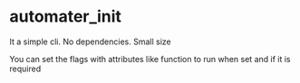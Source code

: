 # automater_init
It a simple cli. No dependencies. Small size

You can set the flags with attributes like function to run when set and if it is required
